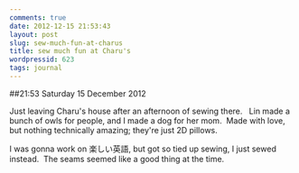 ```yaml
---
comments: true
date: 2012-12-15 21:53:43
layout: post
slug: sew-much-fun-at-charus
title: sew much fun at Charu's
wordpressid: 623
tags: journal
---
```


##21:53 Saturday 15 December 2012

Just leaving Charu's house after an afternoon of sewing there.   Lin made a bunch of owls for people, and I made a dog for her mom.  Made with love, but nothing technically amazing; they're just 2D pillows.

I was gonna work on 楽しい英語, but got so tied up sewing, I just sewed instead.  The seams seemed like a good thing at the time.
